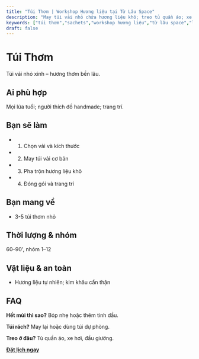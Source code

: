 ```yaml
---
title: "Túi Thơm | Workshop Hương liệu tại Từ Lâu Space"
description: "May túi vải nhỏ chứa hương liệu khô; treo tủ quần áo; xe hơi. Thành phẩm mang về."
keywords: ["túi thơm","sachets","workshop hương liệu","từ lâu space","lavender"]
draft: false
---
```


# Túi Thơm

Túi vải nhỏ xinh – hương thơm bền lâu.

## Ai phù hợp
Mọi lứa tuổi; người thích đồ handmade; trang trí.

## Bạn sẽ làm
- 1. Chọn vải và kích thước
- 2. May túi vải cơ bản
- 3. Pha trộn hương liệu khô
- 4. Đóng gói và trang trí

## Bạn mang về
- 3-5 túi thơm nhỏ

## Thời lượng & nhóm
60–90', nhóm 1–12

## Vật liệu & an toàn
- Hương liệu tự nhiên; kim khâu cẩn thận

## FAQ
**Hết mùi thì sao?**
Bóp nhẹ hoặc thêm tinh dầu.

**Túi rách?**
May lại hoặc dùng túi dự phòng.

**Treo ở đâu?**
Tủ quần áo, xe hơi, đầu giường.

**[Đặt lịch ngay](/dat-lich-bang-gia)**